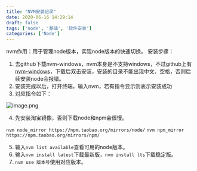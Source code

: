 ```yaml
---
title: "NVM安装记录"
date: 2020-06-16 14:29:14
draft: false
tags: ['node', '基础', '软件安装']
categories: ['Node']
---
```


nvm作用：用于管理node版本，实现node版本的快速切换。
安装步骤：

1. 去github下载nvm-windows，nvm本身是不支持windows，不过github上有[nvm-windows](https://github.com/coreybutler/nvm-windows/releases)，下载后双击安装，安装的目录不能出现中文、空格，否则后续安装node会报错。
1. 安装完成以后，打开终端，输入nvm，若有指令显示则表示安装成功
1. 对应指令如下：

![image.png](https://cdn.nlark.com/yuque/0/2021/png/714353/1616916719380-d413de9d-8364-4211-9d49-14abcd8e8335.png#align=left&display=inline&height=309&margin=%5Bobject%20Object%5D&name=image.png&originHeight=617&originWidth=367&size=27128&status=done&style=none&width=183.5)

4. 先安装淘宝镜像，否则下载node和npm会很慢。

`nvm node_mirror https://npm.taobao.org/mirrors/node/`
`nvm npm_mirror https://npm.taobao.org/mirrors/npm/`

5. 输入`nvm list available`查看可用的node版本。
5. 输入`nvm install latest`下载最新版，`nvm install lts`下载稳定版。
5. `nvm use 版本号`使用对应版本。
